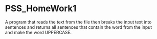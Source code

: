 # PSS_HomeWork1
A program that reads the text from the file then breaks the input text into sentences and returns all sentences that contain the word from the input and make the word UPPERCASE.
